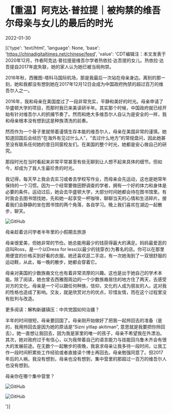 # 【重温】阿克达·普拉提｜被拘禁的维吾尔母亲与女儿的最后的时光

2022-01-30

[{'type': 'text/html', 'language': None, 'base': 'https://chinadigitaltimes.net/chinese/feed', 'value': 'CDT编辑注：本文发表于2020年12月，作者阿克达·普拉提是维吾尔学者热依拉·达吾提的女儿。热依拉·达吾提自2017年底失联，她的家人认为她已被当局拘禁。

2016年秋，西雅图-塔科马国际机场，那是我最后一次站在母亲身边。离别的那一刻，她和我都没有想到她在2017年12月12日会成为中国政府拘禁的超过百万的维吾尔人之一。

2016年，我和母亲在美国度过了一段非常充实，平静和美好的时光。母亲申请了华盛顿大学的项目，而那时我已来美读研半年。其实那个时候，中国政府就已经开始有针对维吾尔人的抓捕节奏了。然而和绝大多维吾尔人自认为是安全的一样，我和母亲根本没有想到这是种族清洗的前奏。

然而作为一个骨子里就带着谨慎生存本能的维吾尔人，母亲在美国非常的谨慎。她知道回国后会经历“在海外有见过什么人”，“去过什么地方”的常规盘问，因此她甚至没有联系任何她的昔日同窗校友们。在美国的整个时光，她都是安心做自己的研究。

那段时光在当时看起来非常平常甚至有些无聊到让人想不起来具体的细节。但如今，却成为了我人生最珍贵的时光。

我记得，每天早上我会去实习或者去学校写作业，而母亲会先运动，这也是她常年保持的一个习惯。因为一个经常要做田野调查的学者，拥有一个好的体力和身体是必要的条件。运动过后，她会去华盛顿大学，大部分时间她都会待在图书馆里。有时我会去图书馆找她，先和她一起享受一杯咖啡，聊聊当天的心情和生活碎片。接着我们会静静的坐在图书馆的两个角落，各自学习。晚上我们喜欢在湖边一起散步，聊天。

![GitHub](https://chinadigitaltimes.net/chinese/files/2022/01/post-676348-61f50efe0bdb1.)

母亲趁着访问学者半年里的小假期去旅游

母亲很爱美，但她非常的节俭。她总能用最少的钱获得最大的满足。妈妈最爱逛的店叫Ross，是一个以Dress for less(以最少的钱穿衣)为著名的店。你可以在那里用便宜的价格买到好看的衣服。她还喜欢逛二手店，有一次她淘到了一双很舒服的运动鞋，从此，每一晚的散步，她都会穿着它。

母亲对美国的少数族裔文化也有着非常浓厚的兴趣。这也是出于她自己的学术本能。除了阅读，她也曾去西雅图周边的一个少数族裔居住的地方住了两天，去感受对方的文化。母亲是一个可以跟任何种族，信仰，文化的人成为朋友的人。这对我的性格也造成了影响。交友，就是欣赏对方的优点，珍惜友情，而在这个过程里没有批判与改造。



更多阅读：解构新疆镇压：中共党国如何治疆？

半年的时间很短，母亲要回国了。母亲刚开始做好了把我一起拎回去的准备（是的，我用拎回去是因为她的原话是“Sizni yitlap akitiman”, 意思就是我要把你拎回去）。她一直想让我回去，因为我是家里的唯一的孩子，母亲不希望我在外漂泊。其次，她对政府过于有信心，以为我带着自己的语言能力与技能回乌鲁木齐会有很大的发展前途。在无数个一起散步的夜晚，我哀求母亲让我多待一段时间，让我工作一段时间积累些工作经验或者直接读个博士再回去。母亲勉强同意了。但2017年后的人祸，我没有想到，母亲也没有想到，集中营里的那超过一百万的维吾尔人也没有想到。

母亲你在哪个集中营里？

![GitHub](https://chinadigitaltimes.net/chinese/files/2022/01/post-676348-61f50efebe156.)

![GitHub](https://chinadigitaltimes.net/chinese/files/2022/01/post-676348-61f50eff51671.)

'}]